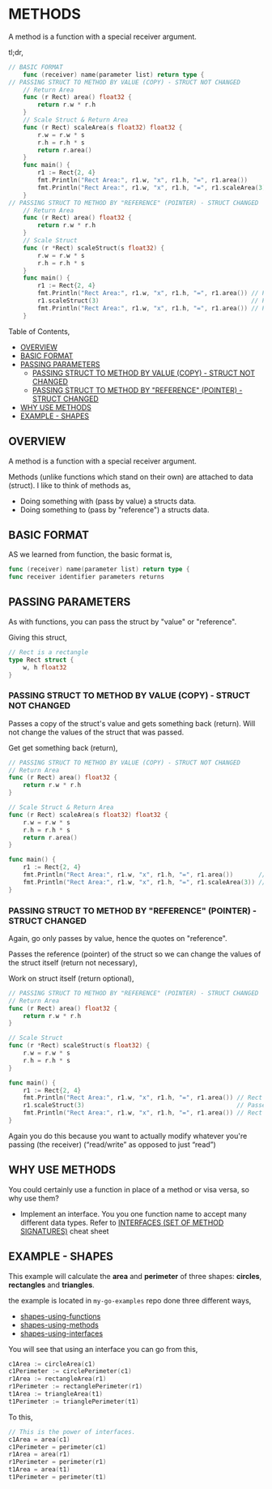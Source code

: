 # METHODS

A method is a function with a special receiver argument.

tl;dr,

```go
// BASIC FORMAT
    func (receiver) name(parameter list) return type {
// PASSING STRUCT TO METHOD BY VALUE (COPY) - STRUCT NOT CHANGED
    // Return Area
    func (r Rect) area() float32 {
        return r.w * r.h
    }
    // Scale Struct & Return Area
    func (r Rect) scaleArea(s float32) float32 {
        r.w = r.w * s
        r.h = r.h * s
        return r.area()
    }
    func main() {
        r1 := Rect{2, 4}
        fmt.Println("Rect Area:", r1.w, "x", r1.h, "=", r1.area())       // Rect Area: 2 x 4 = 8
        fmt.Println("Rect Area:", r1.w, "x", r1.h, "=", r1.scaleArea(3)) // Rect Area: 6 x 12 = 72
    }
// PASSING STRUCT TO METHOD BY "REFERENCE" (POINTER) - STRUCT CHANGED
    // Return Area
    func (r Rect) area() float32 {
        return r.w * r.h
    }
    // Scale Struct
    func (r *Rect) scaleStruct(s float32) {
        r.w = r.w * s
        r.h = r.h * s
    }
    func main() {
        r1 := Rect{2, 4}
        fmt.Println("Rect Area:", r1.w, "x", r1.h, "=", r1.area()) // Rect Area: 2 x 4 = 8
        r1.scaleStruct(3)                                          // Passed by Reference
        fmt.Println("Rect Area:", r1.w, "x", r1.h, "=", r1.area()) // Rect Area: 6 x 12 = 72
    }
```

Table of Contents,

* [OVERVIEW](https://github.com/JeffDeCola/my-cheat-sheets/tree/master/software/development/languages/go-cheat-sheet/methods.md#overview)
* [BASIC FORMAT](https://github.com/JeffDeCola/my-cheat-sheets/tree/master/software/development/languages/go-cheat-sheet/methods.md#basic-format)
* [PASSING PARAMETERS](https://github.com/JeffDeCola/my-cheat-sheets/tree/master/software/development/languages/go-cheat-sheet/methods.md#passing-parameters)
  * [PASSING STRUCT TO METHOD BY VALUE (COPY) - STRUCT NOT CHANGED](https://github.com/JeffDeCola/my-cheat-sheets/tree/master/software/development/languages/go-cheat-sheet/methods.md#passing-struct-to-method-by-value-copy---struct-not-changed)
  * [PASSING STRUCT TO METHOD BY "REFERENCE" (POINTER) - STRUCT CHANGED](https://github.com/JeffDeCola/my-cheat-sheets/tree/master/software/development/languages/go-cheat-sheet/methods.md#passing-struct-to-method-by-reference-pointer---struct-changed)
* [WHY USE METHODS](https://github.com/JeffDeCola/my-cheat-sheets/tree/master/software/development/languages/go-cheat-sheet/methods.md#why-use-methods)
* [EXAMPLE - SHAPES](https://github.com/JeffDeCola/my-cheat-sheets/tree/master/software/development/languages/go-cheat-sheet/methods.md#example---shapes)

## OVERVIEW

A method is a function with a special receiver argument.

Methods (unlike functions which stand on their own)
are attached to data (struct). I like to think of methods as,

* Doing something with (pass by value) a structs data.
* Doing something to (pass by "reference") a structs data.

## BASIC FORMAT

AS we learned from function, the basic format is,

```go
func (receiver) name(parameter list) return type {
func receiver identifier parameters returns
```

## PASSING PARAMETERS

As with functions, you can pass the struct by "value" or "reference".

Giving this struct,

```go
// Rect is a rectangle
type Rect struct {
    w, h float32
}
```

### PASSING STRUCT TO METHOD BY VALUE (COPY) - STRUCT NOT CHANGED

Passes a copy of the struct's value and gets something back (return).
Will not change the values of the struct that was passed.

Get get something back (return),

```go
// PASSING STRUCT TO METHOD BY VALUE (COPY) - STRUCT NOT CHANGED
// Return Area
func (r Rect) area() float32 {
    return r.w * r.h
}

// Scale Struct & Return Area
func (r Rect) scaleArea(s float32) float32 {
    r.w = r.w * s
    r.h = r.h * s
    return r.area()
}

func main() {
    r1 := Rect{2, 4}
    fmt.Println("Rect Area:", r1.w, "x", r1.h, "=", r1.area())       // Rect Area: 2 x 4 = 8
    fmt.Println("Rect Area:", r1.w, "x", r1.h, "=", r1.scaleArea(3)) // Rect Area: 6 x 12 = 72
}
```

### PASSING STRUCT TO METHOD BY "REFERENCE" (POINTER) - STRUCT CHANGED

Again, go only passes by value, hence the quotes on "reference".

Passes the reference (pointer) of the struct so we can change
the values of the struct itself (return not necessary),

Work on struct itself (return optional),

```go
// PASSING STRUCT TO METHOD BY "REFERENCE" (POINTER) - STRUCT CHANGED
// Return Area
func (r Rect) area() float32 {
    return r.w * r.h
}

// Scale Struct
func (r *Rect) scaleStruct(s float32) {
    r.w = r.w * s
    r.h = r.h * s
}

func main() {
    r1 := Rect{2, 4}
    fmt.Println("Rect Area:", r1.w, "x", r1.h, "=", r1.area()) // Rect Area: 2 x 4 = 8
    r1.scaleStruct(3)                                          // Passed by Reference
    fmt.Println("Rect Area:", r1.w, "x", r1.h, "=", r1.area()) // Rect Area: 6 x 12 = 72
}
```

Again you do this because you want to actually modify whatever you're passing
(the receiver) (“read/write” as opposed to just “read”)

## WHY USE METHODS

You could certainly use a function in place of a method or visa
versa, so why use them?

* Implement an interface.  You you one function name to accept many
  different data types. Refer to
  [INTERFACES (SET OF METHOD SIGNATURES)](https://github.com/JeffDeCola/my-cheat-sheets/blob/master/software/development/languages/go-cheat-sheet/interfaces.md)
  cheat sheet

## EXAMPLE - SHAPES

This example will calculate the **area** and **perimeter**
of three shapes: **circles**, **rectangles** and **triangles**.

the example is located in `my-go-examples` repo done three different ways,

* [shapes-using-functions](https://github.com/JeffDeCola/my-go-examples/tree/master/basic-syntax/functions/shapes-using-functions)
* [shapes-using-methods](https://github.com/JeffDeCola/my-go-examples/tree/master/basic-syntax/methods/shapes-using-methods)
* [shapes-using-interfaces](https://github.com/JeffDeCola/my-go-examples/tree/master/basic-syntax/interfaces/shapes-using-interfaces)

You will see that using an interface you can go from this,

```go
c1Area := circleArea(c1)
c1Perimeter := circlePerimeter(c1)
r1Area := rectangleArea(r1)
r1Perimeter := rectanglePerimeter(r1)
t1Area := triangleArea(t1)
t1Perimeter := trianglePerimeter(t1)
```

To this,

```go
// This is the power of interfaces.
c1Area = area(c1)
c1Perimeter = perimeter(c1)
r1Area = area(r1)
r1Perimeter = perimeter(r1)
t1Area = area(t1)
t1Perimeter = perimeter(t1)
```
